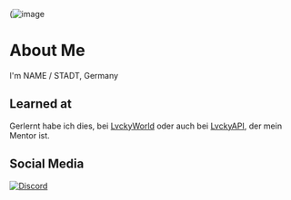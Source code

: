  (![image](https://user-images.githubusercontent.com/112800262/188335412-b38d1283-de5b-48cc-879d-c15c81f1e98b.png)

# About Me

I'm NAME / STADT, Germany

## Learned at
Gerlernt habe ich dies, bei [LvckyWorld](https://github.com/LvckyWorld) oder auch bei [LvckyAPI](https://github.com/LvckyAPI/LvckyAPI), der mein Mentor ist.

## Social Media
[![Discord](https://img.shields.io/badge/-Discord-5865F2.svg?logo=discord&logoColor=white&longCache=true&style=for-the-badge)](https://discordapp.com/users/725078109682008265)
